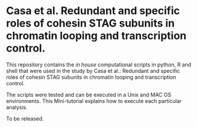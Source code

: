 # **Casa et al. Redundant and specific roles of cohesin STAG subunits in chromatin looping and transcription control.**

This repository contains the *in house* computational scripts in python, R and shell that were used in the study by Casa et al.:
Redundant and specific roles of cohesin STAG subunits in chromatin looping and transcription control.

The scripts were tested and can be executed in a Unix and MAC OS environments.
This Mini-tutorial explains how to execute each particular analysis.

To be released.

<!--- 

## Installation

The first step is to have Python and R installed. Most Unix and MAC distributions already have this

programming languages installed. If you do not have them installed please visit:

- https://www.python.org/

- https://www.r-project.org/

### Dependencies

When installing this software, all its dependencies will be automatically installed.
If you encounter any problem. Please find bellow you will find the quickest way to install all the dependencies:

```
curl https://bootstrap.pypa.io/get-pip.py -o get-pip.py
python get-pip.py
python -m pip install --user numpy scipy matplotlib ipython jupyter pandas sympy nose
pip install --user pysam
pip install --user pyBigWig
pip install deeptools
sudo apt-get install unzip
curl https://github.com/samtools/samtools/releases/download/1.9/samtools-1.9.tar.bz2
tar xjf samtools-1.9.tar.bz2
cd samtools-1.9
./configure --prefix=/where/to/install
make
make install
```

The program also requires a couple of R packages. After a successful installation of R please type:

```
R
install.packages(c("MASS", "OneR", "RColorBrewer", "colorspace", "ggplot2", "ggthemes", "gplots", "lattice", "plot3D", "plotly", "plotrix", "reshape", "scatterplot3d"))
```

### Casa et al. scripts

Casa et al.'s scripts are made available to be executed as stand-alone scripts.

Please refer to **Usage Example** below for a description on how to execute each specific analysis.

## Usage Example

Placeholder

*Placeholder*

```
Placeholder
```

Placeholder:

- Placeholder.
- Placeholder.

--->


